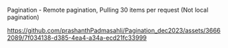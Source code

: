 Pagination - Remote pagination, Pulling 30 items per request (Not local pagination)


https://github.com/prashanthPadmasahli/Pagination_dec2023/assets/36662089/7f034138-d385-4ea4-a34a-ecd21fc33999


